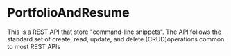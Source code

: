 # PortfolioAndResume
This is a REST API that store "command-line snippets". The API follows the standard set of create, read, update, and delete (CRUD)operations common to most REST APIs
